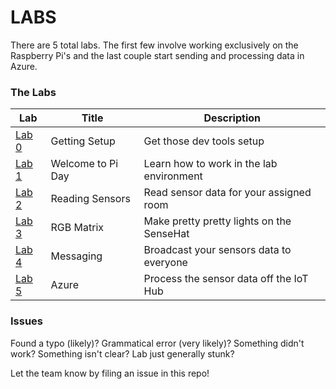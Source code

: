 # LABS
There are 5 total labs. The first few involve working exclusively on the Raspberry Pi's and the last couple start sending and processing data in Azure.

### The Labs
|Lab|Title|Description|
|-----|-----|-----|
|[Lab 0](lab0)|Getting Setup|Get those dev tools setup|
|[Lab 1](lab1)|Welcome to Pi Day|Learn how to work in the lab environment|
|[Lab 2](lab2)|Reading Sensors|Read sensor data for your assigned room|
|[Lab 3](lab3)|RGB Matrix|Make pretty pretty lights on the SenseHat|
|[Lab 4](lab4)|Messaging|Broadcast your sensors data to everyone|
|[Lab 5](lab5)|Azure|Process the sensor data off the IoT Hub|

### Issues
Found a typo (likely)? Grammatical error (very likely)? Something didn't work? Something isn't clear? Lab just generally stunk?

Let the team know by filing an issue in this repo!